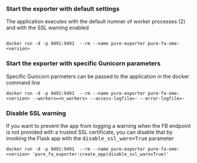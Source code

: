 ### Start the exporter with default settings

The application executes with the default numner of worker processes (2) and with the SSL warning enabled

```shell

docker run -d -p 9491:9491  --rm --name pure-exporter pure-fa-ome:<version>
```

### Start the exporter with specific Gunicorn parameters

Specific Gunicorn parmeters can be passed to the application in the docker command line

```shell
docker run -d -p 9491:9491  --rm --name pure-exporter pure-fa-ome:<version> --workers=<n_workers> --access-logfile=- --error-logfile=-
```

### Disable SSL warning

If you want to prevent the app from logging a warning when the FB endpoint is not provided with a trusted SSL certificate, you can disable that by invoking the Flask app with the <kbd>disable_ssl_warn=True</kbd> parameter

```shell
docker run -d -p 9491:9491  --rm --name pure-exporter pure-fa-ome:<version> 'pure_fa_exporter:create_app(disable_ssl_warn=True)'
```
